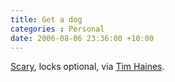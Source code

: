 ```yaml
---
title: Get a dog
categories : Personal
date: 2006-08-06 23:36:00 +10:00
---
```


[Scary][0], locks optional, via [Tim Haines][1].

[0]: http://www.youtube.com/watch?v=7Uv45y6vkcQ&amp;search=bump%20key
[1]: http://ims.co.nz/blog/archive/2006/08/05/1907.aspx
